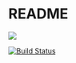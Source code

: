 # README

<a href="https://codeclimate.com/github/Victorcrbs/repositoriotesteesi/maintainability"><img src="https://api.codeclimate.com/v1/badges/851c5cdf65f093c86cc5/maintainability" /></a>

[![Build Status](https://travis-ci.com/Victorcrbs/repositoriotesteesi.svg?branch=master)](https://travis-ci.com/Victorcrbs/repositoriotesteesi)